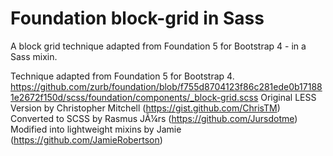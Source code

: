 # Foundation block-grid in Sass
A block grid technique adapted from Foundation 5 for Bootstrap 4 - in a Sass mixin.

Technique adapted from Foundation 5 for Bootstrap 4.
https://github.com/zurb/foundation/blob/f755d8704123f86c281ede0b171881e2672f150d/scss/foundation/components/_block-grid.scss
Original LESS Version by Christopher Mitchell (https://gist.github.com/ChrisTM)
Converted to SCSS by Rasmus JÃ¼rs (https://github.com/Jursdotme)
Modified into lightweight mixins by Jamie (https://github.com/JamieRobertson)
